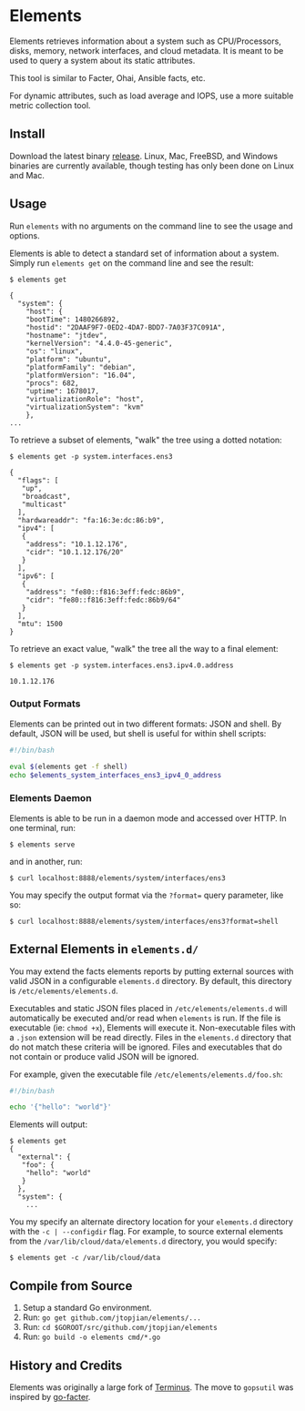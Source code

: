 # Elements

Elements retrieves information about a system such as CPU/Processors, disks, memory, network interfaces, and cloud metadata. It is meant to be used to query a system about its static attributes.

This tool is similar to Facter, Ohai, Ansible facts, etc.

For dynamic attributes, such as load average and IOPS, use a more suitable metric collection tool.

## Install

Download the latest binary [release](https://github.com/jtopjian/elements/releases). Linux, Mac, FreeBSD, and Windows binaries are currently available, though testing has only been done on Linux and Mac.

## Usage

Run `elements` with no arguments on the command line to see the usage and options.

Elements is able to detect a standard set of information about a system. Simply run `elements get` on the command line and see the result:

```shell
$ elements get

{
  "system": {
    "host": {
	"bootTime": 1480266892,
	"hostid": "2DAAF9F7-0ED2-4DA7-BDD7-7A03F37C091A",
	"hostname": "jtdev",
	"kernelVersion": "4.4.0-45-generic",
	"os": "linux",
	"platform": "ubuntu",
	"platformFamily": "debian",
	"platformVersion": "16.04",
	"procs": 682,
	"uptime": 1678017,
	"virtualizationRole": "host",
	"virtualizationSystem": "kvm"
    },
...
```

To retrieve a subset of elements, "walk" the tree using a dotted notation:

```shell
$ elements get -p system.interfaces.ens3

{
  "flags": [
   "up",
   "broadcast",
   "multicast"
  ],
  "hardwareaddr": "fa:16:3e:dc:86:b9",
  "ipv4": [
   {
    "address": "10.1.12.176",
    "cidr": "10.1.12.176/20"
   }
  ],
  "ipv6": [
   {
    "address": "fe80::f816:3eff:fedc:86b9",
    "cidr": "fe80::f816:3eff:fedc:86b9/64"
   }
  ],
  "mtu": 1500
}
```

To retrieve an exact value, "walk" the tree all the way to a final element:

```shell
$ elements get -p system.interfaces.ens3.ipv4.0.address

10.1.12.176
```

### Output Formats

Elements can be printed out in two different formats: JSON and shell. By default, JSON will be used, but shell is useful for within shell scripts:

```bash
#!/bin/bash

eval $(elements get -f shell)
echo $elements_system_interfaces_ens3_ipv4_0_address
```

### Elements Daemon

Elements is able to be run in a daemon mode and accessed over HTTP. In one terminal, run:

```shell
$ elements serve
```

and in another, run:

```shell
$ curl localhost:8888/elements/system/interfaces/ens3
```

You may specify the output format via the `?format=` query parameter, like so:

```shell
$ curl localhost:8888/elements/system/interfaces/ens3?format=shell
```

## External Elements in `elements.d/`

You may extend the facts elements reports by putting external sources with valid
JSON in a configurable `elements.d` directory. By default, this directory is
`/etc/elements/elements.d`.

Executables and static JSON files placed in `/etc/elements/elements.d` will automatically be executed and/or read when `elements` is run. If the file is executable (ie: `chmod +x`), Elements will execute it. Non-executable files with a `.json` extension will be read directly. Files in the `elements.d` directory that do not match these criteria will be ignored. Files and executables that do not contain or produce valid JSON will be ignored.
 
For example, given the executable file `/etc/elements/elements.d/foo.sh`:

```bash
#!/bin/bash

echo '{"hello": "world"}'
```

Elements will output:

```shell
$ elements get
{
  "external": {
   "foo": {
    "hello": "world"
   }
  },
  "system": {
    ...
```

You my specify an alternate directory location for your `elements.d` directory
with the `-c | --configdir` flag. For example, to source external elements from
the `/var/lib/cloud/data/elements.d` directory, you would specify:

```shell
$ elements get -c /var/lib/cloud/data
```

## Compile from Source

1. Setup a standard Go environment.
2. Run: `go get github.com/jtopjian/elements/...`
3. Run: `cd $GOROOT/src/github.com/jtopjian/elements`
4. Run: `go build -o elements cmd/*.go`

## History and Credits

Elements was originally a large fork of [Terminus](https://github.com/kelseyhightower/terminus). The move to `gopsutil` was inspired by [go-facter](https://github.com/zstyblik/go-facter).
